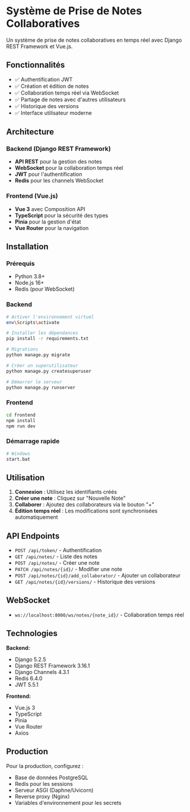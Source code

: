 # Système de Prise de Notes Collaboratives

Un système de prise de notes collaboratives en temps réel avec Django REST Framework et Vue.js.

## Fonctionnalités

- ✅ Authentification JWT
- ✅ Création et édition de notes
- ✅ Collaboration temps réel via WebSocket
- ✅ Partage de notes avec d'autres utilisateurs
- ✅ Historique des versions
- ✅ Interface utilisateur moderne

## Architecture

### Backend (Django REST Framework)
- **API REST** pour la gestion des notes
- **WebSocket** pour la collaboration temps réel
- **JWT** pour l'authentification
- **Redis** pour les channels WebSocket

### Frontend (Vue.js)
- **Vue 3** avec Composition API
- **TypeScript** pour la sécurité des types
- **Pinia** pour la gestion d'état
- **Vue Router** pour la navigation

## Installation

### Prérequis
- Python 3.8+
- Node.js 16+
- Redis (pour WebSocket)

### Backend
```bash
# Activer l'environnement virtuel
env\Scripts\activate

# Installer les dépendances
pip install -r requirements.txt

# Migrations
python manage.py migrate

# Créer un superutilisateur
python manage.py createsuperuser

# Démarrer le serveur
python manage.py runserver
```

### Frontend
```bash
cd frontend
npm install
npm run dev
```

### Démarrage rapide
```bash
# Windows
start.bat
```

## Utilisation

1. **Connexion** : Utilisez les identifiants créés
2. **Créer une note** : Cliquez sur "Nouvelle Note"
3. **Collaborer** : Ajoutez des collaborateurs via le bouton "+"
4. **Édition temps réel** : Les modifications sont synchronisées automatiquement

## API Endpoints

- `POST /api/token/` - Authentification
- `GET /api/notes/` - Liste des notes
- `POST /api/notes/` - Créer une note
- `PATCH /api/notes/{id}/` - Modifier une note
- `POST /api/notes/{id}/add_collaborator/` - Ajouter un collaborateur
- `GET /api/notes/{id}/versions/` - Historique des versions

## WebSocket

- `ws://localhost:8000/ws/notes/{note_id}/` - Collaboration temps réel

## Technologies

**Backend:**
- Django 5.2.5
- Django REST Framework 3.16.1
- Django Channels 4.3.1
- Redis 6.4.0
- JWT 5.5.1

**Frontend:**
- Vue.js 3
- TypeScript
- Pinia
- Vue Router
- Axios

## Production

Pour la production, configurez :
- Base de données PostgreSQL
- Redis pour les sessions
- Serveur ASGI (Daphne/Uvicorn)
- Reverse proxy (Nginx)
- Variables d'environnement pour les secrets